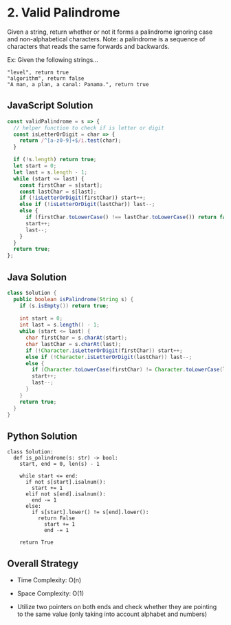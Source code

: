 # 2. Valid Palindrome

Given a string, return whether or not it forms a palindrome ignoring case and non-alphabetical characters.
Note: a palindrome is a sequence of characters that reads the same forwards and backwards.

Ex: Given the following strings...
```
"level", return true
"algorithm", return false
"A man, a plan, a canal: Panama.", return true
```

## JavaScript Solution
```js
const validPalindrome = s => {
  // helper function to check if is letter or digit
  const isLetterOrDigit = char => {
    return /^[a-z0-9]+$/i.test(char);
  }

  if (!s.length) return true;
  let start = 0;
  let last = s.length - 1;
  while (start <= last) {
    const firstChar = s[start];
    const lastChar = s[last];
    if (!isLetterOrDigit(firstChar)) start++;
    else if (!isLetterOrDigit(lastChar)) last--;
    else {
      if (firstChar.toLowerCase() !== lastChar.toLowerCase()) return false;
      start++;
      last--;
    }
  }
  return true;
};
```

## Java Solution
```java
class Solution {
  public boolean isPalindrome(String s) {
    if (s.isEmpty()) return true;
    
    int start = 0;
    int last = s.length() - 1;
    while (start <= last) {
      char firstChar = s.charAt(start);
      char lastChar = s.charAt(last);
      if (!Character.isLetterOrDigit(firstChar)) start++;
      else if (!Character.isLetterOrDigit(lastChar)) last--;
      else {
        if (Character.toLowerCase(firstChar) != Character.toLowerCase(lastChar)) return false;
        start++;
        last--;
      }
    }
    return true;
  }
}
```

## Python Solution
```py3
class Solution:
  def is_palindrome(s: str) -> bool:
    start, end = 0, len(s) - 1

    while start <= end:
      if not s[start].isalnum():
        start += 1
      elif not s[end].isalnum():
        end -= 1
      else:
        if s[start].lower() != s[end].lower():
          return False
            start += 1
            end -= 1

    return True
```

## Overall Strategy
- Time Complexity: O(n)
- Space Complexity: O(1)

- Utilize two pointers on both ends and check whether they are pointing to the same value (only taking into account alphabet and numbers)
